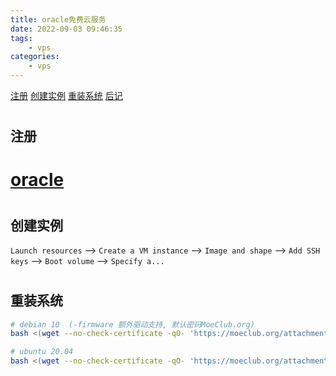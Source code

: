 ```yaml
---
title: oracle免费云服务
date: 2022-09-03 09:46:35
tags:
	- vps
categories: 
    - vps
---
```


[注册](#register)
[创建实例](#instance)
[重装系统](#reos)
[后记](#postscript)

# <h2 id="register">注册</h2>

# [oracle](https://www.oracle.com/cloud/sign-in.html)


# <h2 id="instance">创建实例</h2>

`Launch resources` --> `Create a VM instance` --> `Image and shape` --> `Add SSH keys` --> `Boot volume` --> `Specify a...` 

# <h2 id="reos">重装系统</h2>

``` bash
# debian 10  (-firmware 额外驱动支持, 默认密码MoeClub.org)
bash <(wget --no-check-certificate -qO- 'https://moeclub.org/attachment/LinuxShell/InstallNET.sh') -p 'password' -d 10.3 -v 64 -a -firmware

# ubuntu 20.04
bash <(wget --no-check-certificate -qO- 'https://moeclub.org/attachment/LinuxShell/InstallNET.sh') -p 'password' -u 20.04 -v 64 -a -firmware
```

